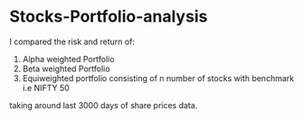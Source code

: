 # Stocks-Portfolio-analysis
I compared the risk and return of:

1. Alpha weighted Portfolio 
2. Beta weighted Portfolio
3. Equiweighted portfolio 
    consisting of n number of stocks with benchmark i.e NIFTY 50

taking around last 3000 days of share prices data.
